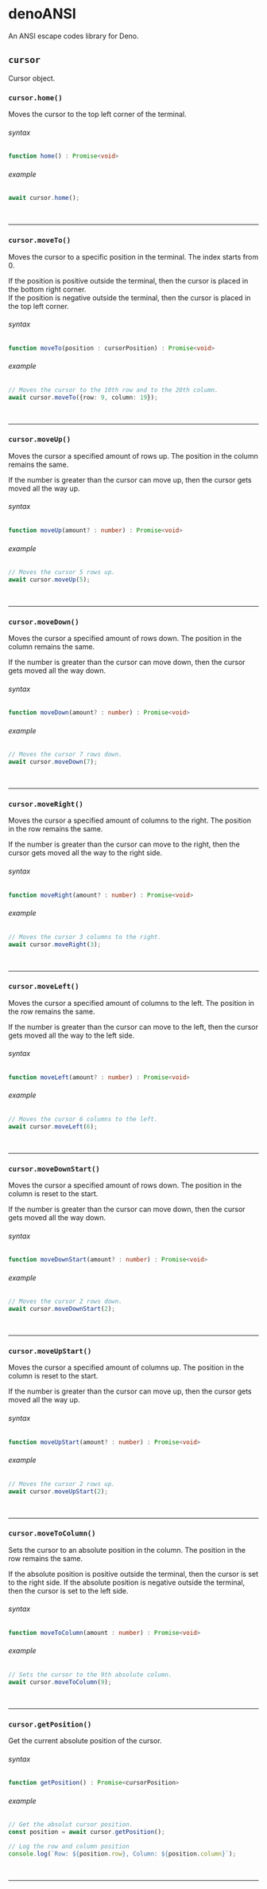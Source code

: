 # denoANSI
An ANSI escape codes library for Deno.

## `cursor`
Cursor object.

### `cursor.home()`
Moves the cursor to the top left corner of the terminal.

###### syntax
```ts
function home() : Promise<void>
```

###### example
```ts
await cursor.home();
```

<br>

----

### `cursor.moveTo()`
Moves the cursor to a specific position in the terminal. The index starts from 0.

If the position is positive outside the terminal, then the cursor is placed in the bottom right corner.<br>
If the position is negative outside the terminal, then the cursor is placed in the top left corner.

###### syntax
```ts
function moveTo(position : cursorPosition) : Promise<void>
```

###### example
```ts
// Moves the cursor to the 10th row and to the 20th column.
await cursor.moveTo({row: 9, column: 19});
```

<br>

----

### `cursor.moveUp()`
Moves the cursor a specified amount of rows up. The position in the column remains the same.

If the number is greater than the cursor can move up, then the cursor gets moved all the way up.

###### syntax
```ts
function moveUp(amount? : number) : Promise<void>
```

###### example
```ts
// Moves the cursor 5 rows up.
await cursor.moveUp(5);
```

<br>

----

### `cursor.moveDown()`
Moves the cursor a specified amount of rows down. The position in the column remains the same.

If the number is greater than the cursor can move down, then the cursor gets moved all the way down.

###### syntax
```ts
function moveDown(amount? : number) : Promise<void>
```

###### example
```ts
// Moves the cursor 7 rows down.
await cursor.moveDown(7);
```

<br>

----

### `cursor.moveRight()`
Moves the cursor a specified amount of columns to the right. The position in the row remains the same.

If the number is greater than the cursor can move to the right, then the cursor gets moved all the way to the right side.

###### syntax
```ts
function moveRight(amount? : number) : Promise<void>
```

###### example
```ts
// Moves the cursor 3 columns to the right.
await cursor.moveRight(3);
```

<br>

----

### `cursor.moveLeft()`
Moves the cursor a specified amount of columns to the left. The position in the row remains the same.

If the number is greater than the cursor can move to the left, then the cursor gets moved all the way to the left side.

###### syntax
```ts
function moveLeft(amount? : number) : Promise<void>
```

###### example
```ts
// Moves the cursor 6 columns to the left.
await cursor.moveLeft(6);
```

<br>

----

### `cursor.moveDownStart()`
Moves the cursor a specified amount of rows down. The position in the column is reset to the start.

If the number is greater than the cursor can move down, then the cursor gets moved all the way down.

###### syntax
```ts
function moveDownStart(amount? : number) : Promise<void>
```

###### example
```ts
// Moves the cursor 2 rows down.
await cursor.moveDownStart(2);
```

<br>

----

### `cursor.moveUpStart()`
Moves the cursor a specified amount of columns up. The position in the column is reset to the start.

If the number is greater than the cursor can move up, then the cursor gets moved all the way up.

###### syntax
```ts
function moveUpStart(amount? : number) : Promise<void>
```

###### example
```ts
// Moves the cursor 2 rows up.
await cursor.moveUpStart(2);
```

<br>

----

### `cursor.moveToColumn()`
Sets the cursor to an absolute position in the column. The position in the row remains the same.

If the absolute position is positive outside the terminal, then the cursor is set to the right side.
If the absolute position is negative outside the terminal, then the cursor is set to the left side.

###### syntax
```ts
function moveToColumn(amount : number) : Promise<void>
```

###### example
```ts
// Sets the cursor to the 9th absolute column.
await cursor.moveToColumn(9);
```

<br>

----

### `cursor.getPosition()`
Get the current absolute position of the cursor.

###### syntax
```ts
function getPosition() : Promise<cursorPosition>
```

###### example
```ts
// Get the absolut cursor position.
const position = await cursor.getPosition();

// Log the row and column position
console.log(`Row: ${position.row}, Column: ${position.column}`);
```

<br>

----
